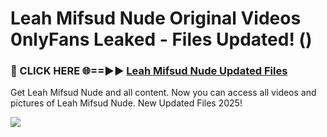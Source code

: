 # Leah Mifsud Nude Original Videos 0nlyFans Leaked - Files Updated! ()

<h3>🔴 CLICK HERE 🌐==►► <a href="https://tinyurl.com/2p9ay9w9" rel="nofollow">Leah Mifsud Nude Updated Files</a></h3>

Get Leah Mifsud Nude and all content. Now you can access all videos and pictures of Leah Mifsud Nude. New Updated Files 2025!

[![](https://i.imgur.com/KQgVmj3.gif)](https://tinyurl.com/2p9ay9w9)

